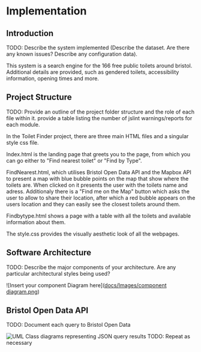 # Implementation

## Introduction
TODO: Describe the system implemented (Describe the dataset. Are there any known issues? Describe any configuration data).

This system is a search engine for the 166 free public toilets around bristol. Additional details are provided, such as gendered toilets, accessibility information, opening times and more. 

## Project Structure
TODO: Provide an outline of the project folder structure and the role of each file within it.
provide a table listing the number of jslint warnings/reports for each module.

In the Toilet Finder project, there are three main HTML files and a singular style css file.

Index.html is the landing page that greets you to the page, from which you can go either to "Find nearest toilet" or "Find by Type".

FindNearest.html, which utilises Bristol Open Data API and the Mapbox API to present a map with blue bubble points on the map that show where the toilets are. When clicked on it presents the user with the toilets name and adress.
Additionaly there is a "Find me on the Map" button which asks the user to allow to share their location, after which a red bubble appears on the users location and they can easily see the closest toilets around them.

Findbytype.html shows a page with a table with all the toilets and available information about them.

The style.css provides the visually aesthetic look of all the webpages.

## Software Architecture
TODO: Describe the major components of your architecture. Are any particular architectural styles being used?

![Insert your component Diagram here]([docs/Images/component diagram.png](https://github.com/szyma28/szyma28.github.io/blob/61a2b0d83f947a83663d1aff5628d0da77ec3e2c/docs/Images/Context%20diagram.png))






## Bristol Open Data API
TODO: Document each query to Bristol Open Data

![UML Class diagrams representing JSON query results](images/class1.png)
TODO: Repeat as necessary
